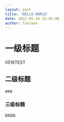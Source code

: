 ```yaml
---
layout: post
title: 'HELLO WORLD'
date: 2022-05-16 22:01:00
author: Toolman
---
```


# 一级标题

0516TEST

## 二级标题

aaa

### 三级标题

bbbb

